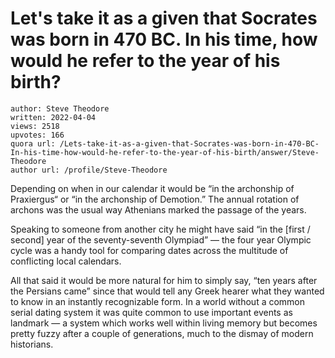 # Let's take it as a given that Socrates was born in 470 BC. In his time, how would he refer to the year of his birth?

	author: Steve Theodore
	written: 2022-04-04
	views: 2518
	upvotes: 166
	quora url: /Lets-take-it-as-a-given-that-Socrates-was-born-in-470-BC-In-his-time-how-would-he-refer-to-the-year-of-his-birth/answer/Steve-Theodore
	author url: /profile/Steve-Theodore


Depending on when in our calendar it would be “in the archonship of Praxiergus“ or “in the archonship of Demotion.” The annual rotation of archons was the usual way Athenians marked the passage of the years.



Speaking to someone from another city he might have said “in the [first / second] year of the seventy-seventh Olympiad” — the four year Olympic cycle was a handy tool for comparing dates across the multitude of conflicting local calendars.

All that said it would be more natural for him to simply say, “ten years after the Persians came” since that would tell any Greek hearer what they wanted to know in an instantly recognizable form. In a world without a common serial dating system it was quite common to use important events as landmark — a system which works well within living memory but becomes pretty fuzzy after a couple of generations, much to the dismay of modern historians.

